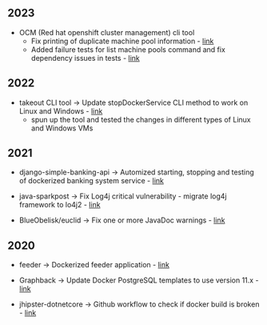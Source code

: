 ## 2023
- OCM (Red hat openshift cluster management) cli tool
  - Fix printing of duplicate machine pool information - [link](https://github.com/openshift-online/ocm-cli/pull/555)
  - Added failure tests for list machine pools command and fix dependency issues in tests - [link](https://github.com/openshift-online/ocm-cli/pull/557) 
 
## 2022
- takeout CLI tool →  Update stopDockerService CLI method to work on Linux and Windows - [link](https://github.com/tighten/takeout/issues/112)
  - spun up the tool and tested the changes in different types of Linux and Windows VMs

## 2021
- django-simple-banking-api →  Automized starting, stopping and testing of dockerized banking system service - [link](https://github.com/Keda87/django-simple-banking-api/issues/3)

- java-sparkpost →  Fix Log4j critical vulnerability - migrate log4j framework to lo4j2 - [link](https://github.com/SparkPost/java-sparkpost/issues/103)

- BlueObelisk/euclid → Fix one or more JavaDoc warnings - [link](https://github.com/BlueObelisk/euclid/issues/17)

## 2020

- feeder →  Dockerized feeder application - [link](https://github.com/dreikanter/feeder/issues/250)

- Graphback →  Update Docker PostgreSQL templates to use version 11.x - [link](https://github.com/aerogear/graphback/issues/1195)

- jhipster-dotnetcore → Github workflow to check if docker build is broken - [link](https://github.com/jhipster/jhipster-dotnetcore/pull/425)
